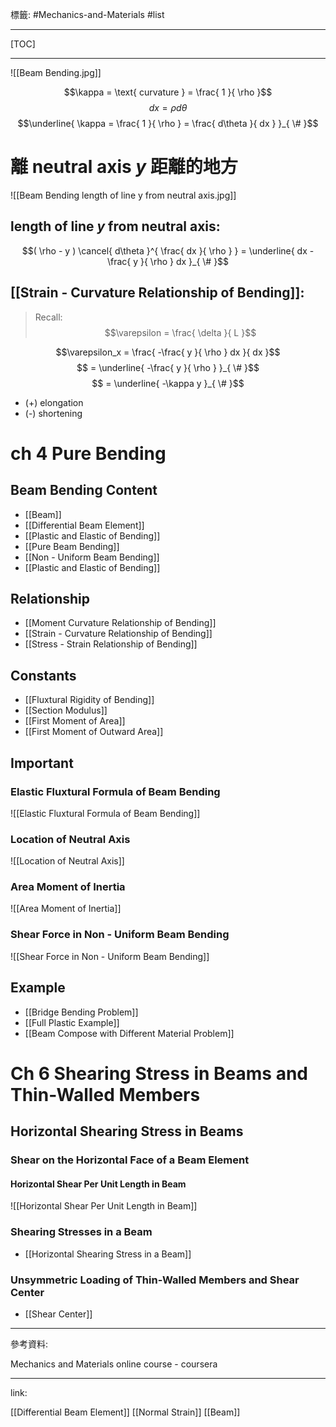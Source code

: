 標籤: #Mechanics-and-Materials #list 

---

[TOC]

---

![[Beam Bending.jpg]]

$$\kappa = \text{ curvature } = \frac{ 1 }{ \rho }$$
$$dx = \rho d\theta$$
$$\underline{ \kappa = \frac{ 1 }{ \rho } = \frac{ d\theta }{ dx } }_{ \# }$$

# 離 neutral axis $y$ 距離的地方

![[Beam Bending length of line y from neutral axis.jpg]]

## length of line $y$ from neutral axis:
$$( \rho - y ) \cancel{ d\theta }^{ \frac{ dx }{ \rho } } = \underline{ dx - \frac{ y }{ \rho } dx }_{ \# }$$

## [[Strain - Curvature Relationship of Bending]]:

> Recall:
> $$\varepsilon = \frac{ \delta }{ L }$$

$$\varepsilon_x = \frac{ -\frac{ y }{ \rho } dx }{ dx }$$
$$ = \underline{ -\frac{ y }{ \rho } }_{ \# }$$
$$ = \underline{ -\kappa y }_{ \# }$$

- (+) elongation
- (-) shortening

# ch 4 Pure Bending
## Beam Bending Content
- [[Beam]]
- [[Differential Beam Element]]
- [[Plastic and Elastic of Bending]]
- [[Pure Beam Bending]]
- [[Non - Uniform Beam Bending]]
- [[Plastic and Elastic of Bending]]

## Relationship
- [[Moment Curvature Relationship of Bending]]
- [[Strain - Curvature Relationship of Bending]]
- [[Stress - Strain Relationship of Bending]]

## Constants
- [[Fluxtural Rigidity of Bending]]
- [[Section Modulus]]
- [[First Moment of Area]]
- [[First Moment of Outward Area]]

## Important
### Elastic Fluxtural Formula of Beam Bending

![[Elastic Fluxtural Formula of Beam Bending]]

### Location of Neutral Axis

![[Location of Neutral Axis]]

### Area Moment of Inertia

![[Area Moment of Inertia]]

### Shear Force in Non - Uniform Beam Bending

![[Shear Force in Non - Uniform Beam Bending]]

## Example
- [[Bridge Bending Problem]]
- [[Full Plastic Example]]
- [[Beam Compose with Different Material Problem]]

# Ch 6 Shearing Stress in Beams and Thin-Walled Members
## Horizontal Shearing Stress in Beams
### Shear on the Horizontal Face of a Beam Element

#### Horizontal Shear Per Unit Length in Beam

![[Horizontal Shear Per Unit Length in Beam]]

### Shearing Stresses in a Beam

- [[Horizontal Shearing Stress in a Beam]]

### Unsymmetric Loading of Thin-Walled Members and Shear Center

- [[Shear Center]]

---

參考資料:

Mechanics and Materials online course - coursera

---

link:

[[Differential Beam Element]]
[[Normal Strain]]
[[Beam]]